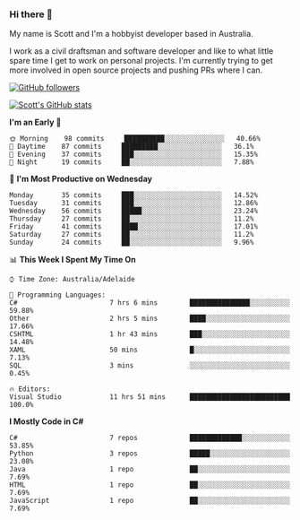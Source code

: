 ### Hi there 👋

My name is Scott and I'm a hobbyist developer based in Australia.

I work as a civil draftsman and software developer and like to what little spare time I get to work on personal projects. I'm currently trying to get more involved in open source projects and pushing PRs where I can. 

[![GitHub followers](https://img.shields.io/github/followers/puppetsw?label=Follow&style=social)](https://github.com/puppetsw?tab=followers)

[![Scott's GitHub stats](https://github-readme-stats.vercel.app/api?username=puppetsw&show_icons=true&theme=dark)](https://github.com/anuraghazra/github-readme-stats)

<!--START_SECTION:waka-->
**I'm an Early 🐤** 

```text
🌞 Morning    98 commits     ██████████░░░░░░░░░░░░░░░   40.66% 
🌆 Daytime    87 commits     █████████░░░░░░░░░░░░░░░░   36.1% 
🌃 Evening    37 commits     ███░░░░░░░░░░░░░░░░░░░░░░   15.35% 
🌙 Night      19 commits     ██░░░░░░░░░░░░░░░░░░░░░░░   7.88%

```
📅 **I'm Most Productive on Wednesday** 

```text
Monday       35 commits     ███░░░░░░░░░░░░░░░░░░░░░░   14.52% 
Tuesday      31 commits     ███░░░░░░░░░░░░░░░░░░░░░░   12.86% 
Wednesday    56 commits     █████░░░░░░░░░░░░░░░░░░░░   23.24% 
Thursday     27 commits     ██░░░░░░░░░░░░░░░░░░░░░░░   11.2% 
Friday       41 commits     ████░░░░░░░░░░░░░░░░░░░░░   17.01% 
Saturday     27 commits     ██░░░░░░░░░░░░░░░░░░░░░░░   11.2% 
Sunday       24 commits     ██░░░░░░░░░░░░░░░░░░░░░░░   9.96%

```


📊 **This Week I Spent My Time On** 

```text
⌚︎ Time Zone: Australia/Adelaide

💬 Programming Languages: 
C#                       7 hrs 6 mins        ███████████████░░░░░░░░░░   59.88% 
Other                    2 hrs 5 mins        ████░░░░░░░░░░░░░░░░░░░░░   17.66% 
CSHTML                   1 hr 43 mins        ███░░░░░░░░░░░░░░░░░░░░░░   14.48% 
XAML                     50 mins             █░░░░░░░░░░░░░░░░░░░░░░░░   7.13% 
SQL                      3 mins              ░░░░░░░░░░░░░░░░░░░░░░░░░   0.45%

🔥 Editors: 
Visual Studio            11 hrs 51 mins      █████████████████████████   100.0%

```

**I Mostly Code in C#** 

```text
C#                       7 repos             █████████████░░░░░░░░░░░░   53.85% 
Python                   3 repos             █████░░░░░░░░░░░░░░░░░░░░   23.08% 
Java                     1 repo              ██░░░░░░░░░░░░░░░░░░░░░░░   7.69% 
HTML                     1 repo              ██░░░░░░░░░░░░░░░░░░░░░░░   7.69% 
JavaScript               1 repo              ██░░░░░░░░░░░░░░░░░░░░░░░   7.69%

```



<!--END_SECTION:waka-->

<!--
**puppetsw/puppetsw** is a ✨ _special_ ✨ repository because its `README.md` (this file) appears on your GitHub profile.

Here are some ideas to get you started:

- 🔭 I’m currently working on ...
- 🌱 I’m currently learning ...
- 👯 I’m looking to collaborate on ...
- 🤔 I’m looking for help with ...
- 💬 Ask me about ...
- 📫 How to reach me: ...
- 😄 Pronouns: ...
- ⚡ Fun fact: ...
-->
